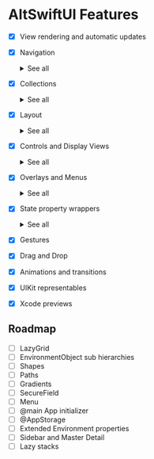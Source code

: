 # AltSwiftUI Features

- [x] View rendering and automatic updates
- [x] Navigation
	<details><summary>See all</summary>
	<p> 

	| Component | Supported |
	| --- | --- |
	| `NavigationLink` 	| :white_check_mark: |
	| `NavigationView` 	| :white_check_mark: |
	| Sheet				| :white_check_mark: |
	| Master Detail		|  |
	| Sidebar			|  |

	</p> 
	</details>
- [x] Collections
	<details><summary>See all</summary>
	<p> 

	| Component | Supported |
	| --- | --- |
	| `ForEach` 	| :white_check_mark: |
	| `Group `		| :white_check_mark: |
	| `List `		| :white_check_mark: |
	| `ScrollView` 	| :white_check_mark: |
	| `Section` 	| :white_check_mark: |
	| `LazyGrid` 	|  |

	</p>
	</details>
- [x] Layout
	<details><summary>See all</summary>
	<p> 

	| Component | Supported |
	| --- | --- |
	| `GeometryReader` | :white_check_mark: |
	| `HStack` 	| :white_check_mark: |
	| `Spacer` 	| :white_check_mark: |
	| `VStack` 	| :white_check_mark: |
	| `ZStack` 	| :white_check_mark: |
	| `LazyVStack` 	|  |
	| `LazyHStack` 	|  |

	</p>
	</details>
- [x] Controls and Display Views
	<details><summary>See all</summary>
	<p> 

	| Component | Supported |
	| --- | --- |
	| `Button`		| :white_check_mark: |
	| `Color` 		| :white_check_mark: |
	| `DatePicker` 	| :white_check_mark: |
	| `Divider` 	| :white_check_mark: |
	| `Image` 		| :white_check_mark: |
	| `Picker` 		| :white_check_mark: |
	| `Slider` 		| :white_check_mark: |
	| `Stepper` 	| :white_check_mark: |
	| `TabView` 	| :white_check_mark: |
	| `Text` 		| :white_check_mark: |
	| `TextField` 	| :white_check_mark: |
	| `Toggle` 		| :white_check_mark: |
	| Gradients 	|  |
	| `Link` 		|  |
	| `Path` 		|  |
	| `SecureField` |  |
	| Shapes 		|  |
	| `TextEditor` 	|  |

	</p>
	</details>
- [x] Overlays and Menus
	<details><summary>See all</summary>
	<p> 

	| Component | Supported |
	| --- | --- |
	| Action Sheet 		| :white_check_mark: |
	| Alert 			| :white_check_mark: |
	| AppStore Overlay 	| :white_check_mark: |
	| Context Menu 		| :white_check_mark: |
	| `Menu`			| |

	</p>
	</details>
- [x] State property wrappers
	<details><summary>See all</summary>
	<p> 

	| Component | Supported |
	| --- | --- |
	| `Binding` 			| :white_check_mark: |
	| `Environment` 		| :white_check_mark: |
	| `EnvironmentObject` 	| :white_check_mark: |
	| `ObservedObject` 		| :white_check_mark: |
	| `Published` 			| :white_check_mark: |		
	| `State` 				| :white_check_mark: |		
	| `StateObject` 		| :white_check_mark: |		

	</p>
	</details>
- [x] Gestures
- [x] Drag and Drop
- [x] Animations and transitions
- [x] UIKit representables
- [x] Xcode previews

## Roadmap

- [ ] LazyGrid
- [ ] EnvironmentObject sub hierarchies
- [ ] Shapes
- [ ] Paths
- [ ] Gradients
- [ ] SecureField
- [ ] Menu
- [ ] @main App initializer
- [ ] @AppStorage
- [ ] Extended Environment properties
- [ ] Sidebar and Master Detail
- [ ] Lazy stacks